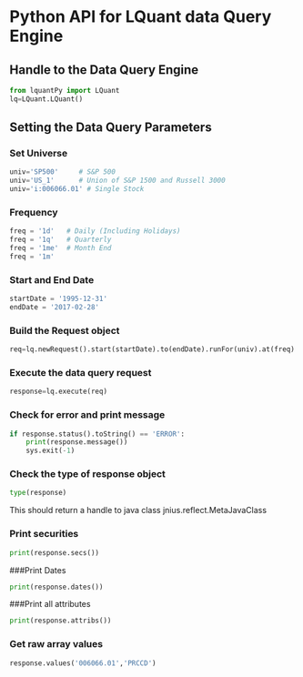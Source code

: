 # Python API for LQuant data Query Engine


## Handle to the Data Query Engine
```python
from lquantPy import LQuant
lq=LQuant.LQuant()
```


## Setting the Data Query Parameters

### Set Universe
```python
univ='SP500'     # S&P 500
univ='US_1'      # Union of S&P 1500 and Russell 3000
univ='i:006066.01' # Single Stock 
```
### Frequency
```python
freq = '1d'   # Daily (Including Holidays)
freq = '1q'   # Quarterly
freq = '1me'  # Month End
freq = '1m'
```


### Start and End Date
```python
startDate = '1995-12-31'
endDate = '2017-02-28'
``` 

### Build the Request object
```python
req=lq.newRequest().start(startDate).to(endDate).runFor(univ).at(freq).a('PRCCD')
```

### Execute the data query request
```python
response=lq.execute(req)
```

### Check for error and print message
```python
if response.status().toString() == 'ERROR':
    print(response.message())
    sys.exit(-1)
```

### Check the type of response object
```python
type(response)
```

This should return a handle to java class  jnius.reflect.MetaJavaClass


### Print securities
```python
print(response.secs())
```

###Print Dates
```python
print(response.dates())
```

###Print all attributes
```python
print(response.attribs())
```


### Get raw array values
```python
response.values('006066.01','PRCCD')
```

